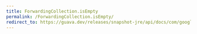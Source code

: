```yaml
---
title: ForwardingCollection.isEmpty
permalink: /ForwardingCollection.isEmpty/
redirect_to: https://guava.dev/releases/snapshot-jre/api/docs/com/google/common/collect/ForwardingCollection.html#isEmpty--
---
```

